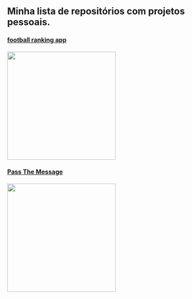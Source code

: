 ## Minha lista de repositórios com projetos pessoais.
  
#### [football ranking app](https://github.com/RicardoBaltazar/football-ranking-app)    
<img src='https://user-images.githubusercontent.com/56805229/111348210-b9f7ba80-865e-11eb-96b8-76f3f0aad595.png' width='250px'>  
  
#### [Pass The Message](https://github.com/RicardoBaltazar/Pass-The-Message)  
<img src='https://user-images.githubusercontent.com/56805229/111348210-b9f7ba80-865e-11eb-96b8-76f3f0aad595.png' width='250px'>
  

